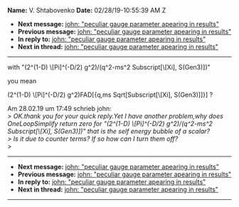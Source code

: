 **Name:** V. Shtabovenko
**Date:** 02/28/19-10:55:39 AM Z

  - **Next message:** [john: "peculiar gauge parameter apearing in
    results"](1469.html)
  - **Previous message:** [john: "peculiar gauge parameter apearing in
    results"](1467.html)
  - **In reply to:** [john: "peculiar gauge parameter apearing in
    results"](1467.html)
  - **Next in thread:** [john: "peculiar gauge parameter apearing in
    results"](1469.html)

-----

with "(2^(1-D) \\[Pi]^(-D/2) g^2)/(q^2-ms^2
Subscript[\\[Xi], S(Gen3)])"  

you mean  

(2^(1-D) \\[Pi]^(-D/2) g^2)FAD[{q,ms
Sqrt[Subscript[\\[Xi], S(Gen3)]]}] ?  

Am 28.02.19 um 17:49 schrieb john:  
*\> OK.thank you for your quick reply.Yet I have another problem,why
does OneLoopSimplify return zero for "(2^(1-D) \\[Pi]^(-D/2)
g^2)/(q^2-ms^2 Subscript[\\[Xi], S(Gen3)])" that is the
self energy bubble of a scalar?*  
*\> Is it due to counter terms? If so how can I turn them off?*  
*\>*  

-----

  - **Next message:** [john: "peculiar gauge parameter apearing in
    results"](1469.html)
  - **Previous message:** [john: "peculiar gauge parameter apearing in
    results"](1467.html)
  - **In reply to:** [john: "peculiar gauge parameter apearing in
    results"](1467.html)
  - **Next in thread:** [john: "peculiar gauge parameter apearing in
    results"](1469.html)

-----

